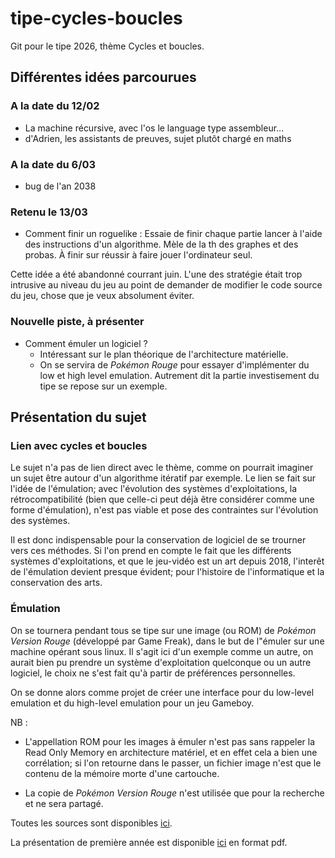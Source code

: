 # tipe-cycles-boucles

Git pour le tipe 2026, thème Cycles et boucles.

## Différentes idées parcourues

### A la date du 12/02

- La machine récursive, avec l'os le language type assembleur...
- d'Adrien, les assistants de preuves, sujet plutôt chargé en maths

### A la date du 6/03

- bug de l'an 2038

### Retenu le 13/03

- Comment finir un roguelike : Essaie de finir chaque partie lancer à l'aide des instructions d'un algorithme.
Mèle de la th des graphes et des probas.
À finir sur réussir à faire jouer l'ordinateur seul.

Cette idée a été abandonné courrant juin. L'une des stratégie était trop intrusive au niveau du jeu au point de demander de modifier le code source du jeu, chose que je veux absolument éviter.

### Nouvelle piste, à présenter

- Comment émuler un logiciel ?
  - Intéressant sur le plan théorique de l'architecture matérielle.
  - On se servira de *Pokémon Rouge* pour essayer d'implémenter du low et high level emulation. Autrement dit la partie investisement du tipe se repose sur un exemple.

## Présentation du sujet

### Lien avec cycles et boucles

Le sujet n'a pas de lien direct avec le thème, comme on pourrait imaginer un sujet être autour d'un algorithme itératif par exemple. Le lien se fait sur l'idée de l'émulation; avec l'évolution des systèmes d'exploitations, la rétrocompatibilité (bien que celle-ci peut déjà être considérer comme une forme d'émulation), n'est pas viable et pose des contraintes sur l'évolution des systèmes.

Il est donc indispensable pour la conservation de logiciel de se trourner vers ces méthodes. Si l'on prend en compte le fait que les différents systèmes d'exploitations, et que le jeu-vidéo est un art depuis 2018, l'interêt de l'émulation devient presque évident; pour l'histoire de l'informatique et la conservation des arts.

### Émulation

On se tournera pendant tous se tipe sur une image (ou ROM) de *Pokémon Version Rouge* (développé par Game Freak), dans le but de l"émuler sur une machine opérant sous linux. Il s'agit ici d'un exemple comme un autre, on aurait bien pu prendre un système d'exploitation quelconque ou un autre logiciel, le choix ne s'est fait qu'à partir de préférences personnelles.

On se donne alors comme projet de créer une interface pour du low-level emulation et du high-level emulation pour un jeu Gameboy.

NB :

- L'appellation ROM pour les images à émuler n'est pas sans rappeler la Read Only Memory en architecture matériel, et en effet cela a bien une corrélation; si l'on retourne dans le passer, un fichier image n'est que le contenu de la mémoire morte d'une cartouche.

- La copie de *Pokémon Version Rouge* n'est utilisée que pour la recherche et ne sera partagé.

Toutes les sources sont disponibles [ici](ressources/sources.md).

La présentation de première année est disponible [ici](latex/presentation_premiere_annee/presentation.pdf) en format pdf.
